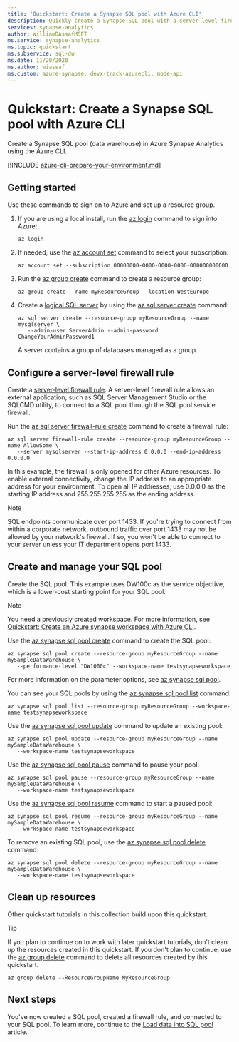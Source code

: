 ```yaml
---
title: 'Quickstart: Create a Synapse SQL pool with Azure CLI'
description: Quickly create a Synapse SQL pool with a server-level firewall rule using the Azure CLI.
services: synapse-analytics
author: WilliamDAssafMSFT
ms.service: synapse-analytics
ms.topic: quickstart
ms.subservice: sql-dw
ms.date: 11/20/2020
ms.author: wiassaf
ms.custom: azure-synapse, devx-track-azurecli, mode-api
---
```

# Quickstart: Create a Synapse SQL pool with Azure CLI

Create a Synapse SQL pool (data warehouse) in Azure Synapse Analytics using the Azure CLI.

[!INCLUDE [azure-cli-prepare-your-environment.md](../../../includes/azure-cli-prepare-your-environment.md)]

## Getting started

Use these commands to sign on to Azure and set up a resource group.

1. If you are using a local install, run the [az login](/cli/azure/reference-index#az_login) command to sign into Azure:

   ```azurecli
   az login
   ```

1. If needed, use the [az account set](/cli/azure/account#az_account_set) command to select your subscription:

   ```azurecli
   az account set --subscription 00000000-0000-0000-0000-000000000000
   ```

1. Run the [az group create](/cli/azure/group#az_group_create) command to create a resource group:

   ```azurecli
   az group create --name myResourceGroup --location WestEurope
   ```

1. Create a [logical SQL server](../../azure-sql/database/logical-servers.md?toc=/azure/synapse-analytics/sql-data-warehouse/toc.json&bc=/azure/synapse-analytics/sql-data-warehouse/breadcrumb/toc.json) by using the [az sql server create](/cli/azure/sql/server#az_sql_server_create) command:

   ```azurecli
   az sql server create --resource-group myResourceGroup --name mysqlserver \
      --admin-user ServerAdmin --admin-password ChangeYourAdminPassword1
   ```

   A server contains a group of databases managed as a group.

## Configure a server-level firewall rule

Create a [server-level firewall rule](../../azure-sql/database/firewall-configure.md?toc=/azure/synapse-analytics/sql-data-warehouse/toc.json&bc=/azure/synapse-analytics/sql-data-warehouse/breadcrumb/toc.json). A server-level firewall rule allows an external application, such as SQL Server Management Studio or the SQLCMD utility, to connect to a SQL pool through the SQL pool service firewall.

Run the [az sql server firewall-rule create](/cli/azure/sql/server/firewall-rule#az_sql_server_firewall_rule_create) command to create a firewall rule:

```azurecli
az sql server firewall-rule create --resource-group myResourceGroup --name AllowSome \
   --server mysqlserver --start-ip-address 0.0.0.0 --end-ip-address 0.0.0.0
```

In this example, the firewall is only opened for other Azure resources. To enable external connectivity, change the IP address to an appropriate address for your environment. To open all IP addresses, use 0.0.0.0 as the starting IP address and 255.255.255.255 as the ending address.

> [!NOTE]
> SQL endpoints communicate over port 1433. If you're trying to connect from within a corporate network, outbound traffic over port 1433 may not be allowed by your network's firewall. If so, you won't be able to connect to your server unless your IT department opens port 1433.
>

## Create and manage your SQL pool

Create the SQL pool. This example uses DW100c as the service objective, which is a lower-cost starting point for your SQL pool.

> [!NOTE]
> You need a previously created workspace. For more information, see [Quickstart: Create an Azure synapse workspace with Azure CLI](../quickstart-create-workspace-cli.md).

Use the [az synapse sql pool create](/cli/azure/synapse/sql/pool#az_synapse_sql_pool_create) command to create the SQL pool:

```azurecli
az synapse sql pool create --resource-group myResourceGroup --name mySampleDataWarehouse \
   --performance-level "DW1000c" --workspace-name testsynapseworkspace
```

For more information on the parameter options, see [az synapse sql pool](/cli/azure/synapse/sql/pool).

You can see your SQL pools by using the [az synapse sql pool list](/cli/azure/synapse/sql/pool#az_synapse_sql_pool_list) command:

```azurecli
az synapse sql pool list --resource-group myResourceGroup --workspace-name testsynapseworkspace
```

Use the [az synapse sql pool update](/cli/azure/synapse/sql/pool#az_synapse_sql_pool_update) command to update an existing pool:

```azurecli
az synapse sql pool update --resource-group myResourceGroup --name mySampleDataWarehouse \
   --workspace-name testsynapseworkspace
```

Use the [az synapse sql pool pause](/cli/azure/synapse/sql/pool#az_synapse_sql_pool_pause) command to pause your pool:

```azurecli
az synapse sql pool pause --resource-group myResourceGroup --name mySampleDataWarehouse \
   --workspace-name testsynapseworkspace
```

Use the [az synapse sql pool resume](/cli/azure/synapse/sql/pool#az_synapse_sql_pool_resume) command to start a paused pool:

```azurecli
az synapse sql pool resume --resource-group myResourceGroup --name mySampleDataWarehouse \
   --workspace-name testsynapseworkspace
```

To remove an existing SQL pool, use the [az synapse sql pool delete](/cli/azure/synapse/sql/pool#az_synapse_sql_pool_delete) command:

```azurecli
az synapse sql pool delete --resource-group myResourceGroup --name mySampleDataWarehouse \
   --workspace-name testsynapseworkspace
```

## Clean up resources

Other quickstart tutorials in this collection build upon this quickstart.

> [!TIP]
> If you plan to continue on to work with later quickstart tutorials, don't clean up the resources created in this quickstart. If you don't plan to continue, use the [az group delete](/cli/azure/group#az_group_delete) command to delete all resources created by this quickstart.
>

```azurecli
az group delete --ResourceGroupName MyResourceGroup
```

## Next steps

You've now created a SQL pool, created a firewall rule, and connected to your SQL pool. To learn more, continue to the [Load data into SQL pool](./load-data-from-azure-blob-storage-using-copy.md) article.
